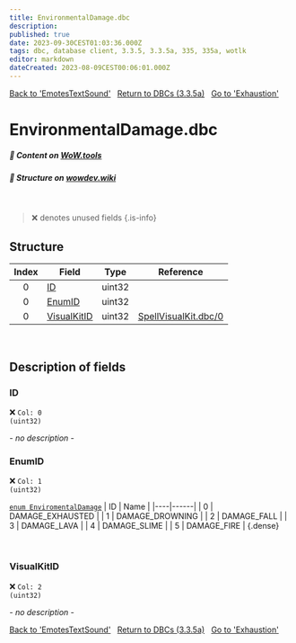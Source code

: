 ```yaml
---
title: EnvironmentalDamage.dbc
description:
published: true
date: 2023-09-30CEST01:03:36.000Z
tags: dbc, database client, 3.3.5, 3.3.5a, 335, 335a, wotlk
editor: markdown
dateCreated: 2023-08-09CEST00:06:01.000Z
---
```

<a href="https://trinitycore.info/files/DBC/335/emotestextsound" class="mt-5 v-btn v-btn--depressed v-btn--flat v-btn--outlined theme--light v-size--default darkblue--text text--lighten-3"><span class="v-btn__content"><i aria-hidden="true" class="v-icon notranslate v-icon--left mdi mdi-arrow-left theme--light"></i><span>Back to 'EmotesTextSound'</span></span></a>&nbsp;&nbsp;&nbsp;<a href="https://trinitycore.info/files/DBC/335/DBC" class="mt-5 v-btn v-btn--depressed v-btn--flat v-btn--outlined theme--light v-size--default darkblue--text text--lighten-3"><span class="v-btn__content"><i aria-hidden="true" class="v-icon notranslate v-icon--left mdi mdi-home-outline theme--light"></i><span>Return to DBCs (3.3.5a)</span></span></a>&nbsp;&nbsp;&nbsp;<a href="https://trinitycore.info/files/DBC/335/exhaustion" class="mt-5 v-btn v-btn--depressed v-btn--flat v-btn--outlined theme--light v-size--default darkblue--text text--lighten-3"><span class="v-btn__content"><span>Go to 'Exhaustion'</span><i aria-hidden="true" class="v-icon notranslate v-icon--right mdi mdi-arrow-right theme--light"></i></span></a>

# EnvironmentalDamage.dbc
##### :open_book: Content on [WoW.tools](https://wow.tools/dbc/?dbc=environmentaldamage&build=3.3.5.12340)
##### :pencil: Structure on [wowdev.wiki](https://wowdev.wiki/DB/EnvironmentalDamage)
&nbsp;

> :x: denotes unused fields
{.is-info}


## Structure

| Index | Field | Type | Reference |
| :---: | --- | :---: | --- |
| 0 | [ID](#id-alt) | uint32 |  |
| 0 | [EnumID](#enumid) | uint32 |  |
| 0 | [VisualKitID](#visualkitid) | uint32 | [SpellVisualKit.dbc/0](/files/DBC/335/spellvisualkit#id-alt) |
&nbsp;
## Description of fields

### ID <!-- {#id-alt} -->
:x: <code>Col: 0 (uint32)</code>

*- no description -*
&nbsp;

### EnumID
:x: <code>Col: 1 (uint32)</code>

[`enum EnviromentalDamage`](https://github.com/TrinityCore/TrinityCore/blob/3.3.5/src/server/game/Entities/Player/Player.h#L676-L685)
| ID | Name |
|----|------|
| 0 | DAMAGE_EXHAUSTED |
| 1 | DAMAGE_DROWNING |
| 2 | DAMAGE_FALL |
| 3 | DAMAGE_LAVA |
| 4 | DAMAGE_SLIME |
| 5 | DAMAGE_FIRE |
{.dense}

&nbsp;

### VisualKitID
:x: <code>Col: 2 (uint32)</code>

*- no description -*
&nbsp;

<a href="https://trinitycore.info/files/DBC/335/emotestextsound" class="mt-5 v-btn v-btn--depressed v-btn--flat v-btn--outlined theme--light v-size--default darkblue--text text--lighten-3"><span class="v-btn__content"><i aria-hidden="true" class="v-icon notranslate v-icon--left mdi mdi-arrow-left theme--light"></i><span>Back to 'EmotesTextSound'</span></span></a>&nbsp;&nbsp;&nbsp;<a href="https://trinitycore.info/files/DBC/335/DBC" class="mt-5 v-btn v-btn--depressed v-btn--flat v-btn--outlined theme--light v-size--default darkblue--text text--lighten-3"><span class="v-btn__content"><i aria-hidden="true" class="v-icon notranslate v-icon--left mdi mdi-home-outline theme--light"></i><span>Return to DBCs (3.3.5a)</span></span></a>&nbsp;&nbsp;&nbsp;<a href="https://trinitycore.info/files/DBC/335/exhaustion" class="mt-5 v-btn v-btn--depressed v-btn--flat v-btn--outlined theme--light v-size--default darkblue--text text--lighten-3"><span class="v-btn__content"><span>Go to 'Exhaustion'</span><i aria-hidden="true" class="v-icon notranslate v-icon--right mdi mdi-arrow-right theme--light"></i></span></a>
